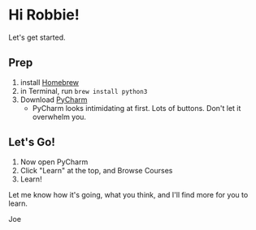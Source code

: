 # Hi Robbie!

Let's get started.

## Prep
1) install [Homebrew](https://brew.sh)
2) in Terminal, run `brew install python3`
3) Download [PyCharm](https://www.jetbrains.com/education/?fromMenu#lang=python&role=learner)
   * PyCharm looks intimidating at first. Lots of buttons. Don't let it overwhelm you.

## Let's Go!
1) Now open PyCharm
2) Click "Learn" at the top, and Browse Courses
3) Learn!

Let me know how it's going, what you think, and I'll find more for you to learn.

Joe
